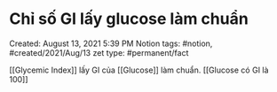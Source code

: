 ---
---

# Chỉ số GI lấy glucose làm chuẩn

Created: August 13, 2021 5:39 PM
Notion tags: #notion, #created/2021/Aug/13
zet type: #permanent/fact

[[Glycemic Index]]  lấy GI của [[Glucose]] làm chuẩn. [[Glucose có GI là 100]]